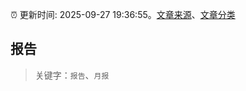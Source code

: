 :alarm_clock: 更新时间: 2025-09-27 19:36:55。[文章来源](/README.md)、[文章分类](/TAGS.md)

## 报告


> 关键字：`报告`、`月报`



